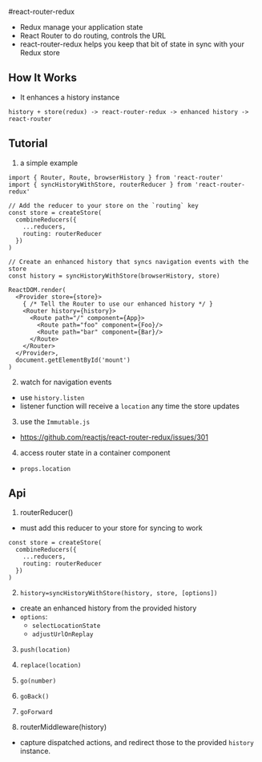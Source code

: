 #react-router-redux
* Redux manage your application state
* React Router to do routing, controls the URL
* react-router-redux helps you keep that bit of state in sync with your Redux store

## How It Works
* It enhances a history instance
```
history + store(redux) -> react-router-redux -> enhanced history -> react-router
```

## Tutorial
1. a simple example
```
import { Router, Route, browserHistory } from 'react-router'
import { syncHistoryWithStore, routerReducer } from 'react-router-redux'

// Add the reducer to your store on the `routing` key
const store = createStore(
  combineReducers({
    ...reducers,
    routing: routerReducer
  })
)

// Create an enhanced history that syncs navigation events with the store
const history = syncHistoryWithStore(browserHistory, store)

ReactDOM.render(
  <Provider store={store}>
    { /* Tell the Router to use our enhanced history */ }
    <Router history={history}>
      <Route path="/" component={App}>
        <Route path="foo" component={Foo}/>
        <Route path="bar" component={Bar}/>
      </Route>
    </Router>
  </Provider>,
  document.getElementById('mount')
)
```

2. watch for navigation events
  * use `history.listen`
  * listener function will receive a `location` any time the store updates

3. use the `Immutable.js`
  * https://github.com/reactjs/react-router-redux/issues/301

4. access router state in a container component
  * `props.location`

## Api
1. routerReducer()
  * must add this reducer to your store for syncing to work
  ```
  const store = createStore(
    combineReducers({
      ...reducers,
      routing: routerReducer
    })
  )
  ```
2. `history=syncHistoryWithStore(history, store, [options])`
  * create an enhanced history from the provided history
  * `options`:
    - `selectLocationState`
    - `adjustUrlOnReplay`
3. `push(location)`
4. `replace(location)`
5. `go(number)`
6. `goBack()`
7. `goForward`

2. routerMiddleware(history)
  * capture dispatched actions, and redirect those to the provided `history` instance.
